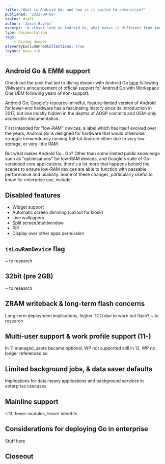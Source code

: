 ```yaml
---
title: 'What is Android Go, and how is it suited to enterprise?'
published: '2022-09-08'
status: draft
author: 'Jason Bayton'
excerpt: 'A closer look at Android Go, what makes it different from Android, and why the ecosystem finds it difficult to support. The goal is to provide a better understanding of Go, particularly in enterprise, but equally for consumer understanding as well.'
type: documentation
tags: 
    - Diving deeper
eleventyExcludeFromCollections: true
layout: base.njk
---
```


<div class="callout callout-info">

## Android Go & EMM support

Check out the post that led to diving deeper with Android Go [here](/blog/2022/08/android-go-emm) following VMware's announcement of official support for Android Go with Workspace One UEM following years of non-support.

</div>

Android Go, Google's resource-mindful, feature-limited version of Android for lower-end hardware has a fascinating history since its introduction in 2017, but one mostly hidden in the depths of AOSP commits and OEM-only accessible documentation. 

First intended for "low-RAM" devices, a label which has itself evolved over the years, Android Go is designed for hardware that would otherwise struggle tremendously running full-fat Android either due to very low storage, or very little RAM.

But what makes Android Go.. Go? Other than some limited public knowledge such as "optimisations" for low-RAM devices, and Google's suite of Go-versioned core applications, there's a lot more that happens behind the scenes to ensure low-RAM devices are able to function with passable performance and usability. Some of these changes, particularly useful to know for enterprise use, include: 

## Disabled features 
- Widget support
- Automatic screen dimming (callout for kiosk)
- Live wallpapers
- Split screen/multiwindow
- PiP
- Display over other apps permission

## `isLowRamDevice` flag
~ to research 

## 32bit (pre 2GB)
~ to research

## ZRAM writeback & long-term flash concerns
Long-term deployment implications, higher TCO due to worn out flash? ~ to research

## Multi-user support & work profile support (11-)
In 11 managed_users became optional, WP not supported still
In 12, WP no longer referenced so 

## Limited background jobs, & data saver defaults
Implications for data-heavy applications and background services in enterprise usecases

## Mainline support
<13, fewer modules, lesser benefits

## Considerations for deploying Go in enterprise
Stuff here

## Closeout